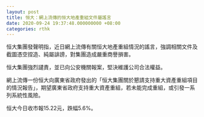 ```yaml
---
layout: post
title: 恒大：網上流傳的恒大地產重組文件屬謠言
date: 2020-09-24 19:37:48.000000000 +08:00
categories: rthk
---
```


恒大集團發聲明指，近日網上流傳有關恒大地產重組情況的謠言，強調相關文件及截圖憑空捏造、純屬誹謗，對集團造成嚴重商譽損害。

恒大集團強烈譴責，並已向公安機關報案，堅決維護公司合法權益。

網上流傳一份恒大向廣東省政府發出的「恒大集團關於懇請支持重大資產重組項目的情況報告」，期望廣東省政府支持重大資產重組，若未能完成重組，或引發一系列系統性風險。

恒大今日收市報15.22元，跌幅5.6%。
